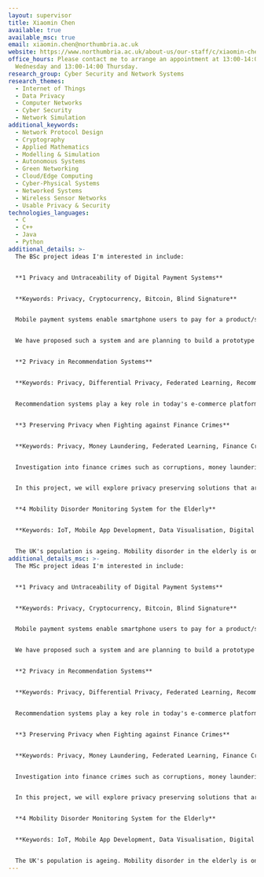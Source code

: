 ```yaml
---
layout: supervisor
title: Xiaomin Chen
available: true
available_msc: true
email: xiaomin.chen@northumbria.ac.uk
website: https://www.northumbria.ac.uk/about-us/our-staff/c/xiaomin-chen/
office_hours: Please contact me to arrange an appointment at 13:00-14:00
  Wednesday and 13:00-14:00 Thursday.
research_group: Cyber Security and Network Systems
research_themes:
  - Internet of Things
  - Data Privacy
  - Computer Networks
  - Cyber Security
  - Network Simulation
additional_keywords:
  - Network Protocol Design
  - Cryptography
  - Applied Mathematics
  - Modelling & Simulation
  - Autonomous Systems
  - Green Networking
  - Cloud/Edge Computing
  - Cyber-Physical Systems
  - Networked Systems
  - Wireless Sensor Networks
  - Usable Privacy & Security
technologies_languages:
  - C
  - C++
  - Java
  - Python
additional_details: >-
  The BSc project ideas I'm interested in include:


  **1 Privacy and Untraceability of Digital Payment Systems**


  **K﻿eywords: Privacy, Cryptocurrency, Bitcoin, Blind Signature**


  Mobile payment systems enable smartphone users to pay for a product/service without using physical cards or cash. Privacy violation can take place either on the mobile device, or even worse, on the Service Provider side. To protect user privacy against the third-party Service Provider (e.g. Amazon), researchers have started to design "untraceable" payment systems using cryptography techniques, such as bitcoin, blind signature. Untraceable payment systems can guarantee fair and secure transactions between customers and merchants without exposing the linkage to the Service Provider. 


  We have proposed such a system and are planning to build a prototype for it. If you're interested in data privacy and cryptography, and good at programming in Java,  we would like you to join in this project. 


  **2 Privacy in Recommendation Systems**


  **K﻿eywords: Privacy, Differential Privacy, Federated Learning, Recommender Algorithm**


  Recommendation systems play a key role in today's e-commerce platforms. Recommendations are performed by analysing users' purchase historic data and personal profiles. It has been revealed that the service providers collect more data than required.  Even ethical data aggregation and analytics can violate user privacy. In this project students will investigate state-of-the-art privacy-preserving measures, such as differential learning, federated learning, and deep-learning recommendation algorithms, and develop a prototype for a private recommendation system. Knowledge in machine learning/deep learning and programming in python are essential. such as differential learning, federated learning, 


  **3 Preserving Privacy when Fighting against Finance Crimes**


  **K﻿eywords: Privacy, Money Laundering, Federated Learning, Finance Crimes**


  Investigation into finance crimes such as corruptions, money laundering, requests a full access to individual bank accounts including personal data and historic transaction data. What price should anti-financial crime put on people's privacy rights? This question has become unavoidable for all involved in this fight. We need to strike a balance between the effective extraction of information to expose criminal activities and the responsible use of personal data. 


  In this project, we will explore privacy preserving solutions that are capable of training anomaly detection models, while providing a demonstrable level of privacy protection against well-known privacy violation attacks. Students who have machine learning background and are interested in Anti-Money Laundering models are welcome to join this project. 


  **4﻿ Mobility Disorder Monitoring System for the Elderly**


  **K﻿eywords: IoT, Mobile App Development, Data Visualisation, Digital Healthcare**


  T﻿he UK's population is ageing. Mobility disorder in the elderly is one of the most significant issues for research, practice and policy in ageing and public health to tackle with. Early detection and prevention of mobility disorder plays a crucial role in promoting the health and well-being of the elderly and reducing healthcare costs. In this project, we will build an IoT system to monitor the vital signs of elderly people when conducting exercise activities and visualise the collected data on a mobile device to display and track their daily health conditions. Students who are interested in IoT and mobile app development are welcome to join this project.
additional_details_msc: >-
  The MSc project ideas I'm interested in include:


  **1 Privacy and Untraceability of Digital Payment Systems**


  **K﻿eywords: Privacy, Cryptocurrency, Bitcoin, Blind Signature**


  Mobile payment systems enable smartphone users to pay for a product/service without using physical cards or cash. Privacy violation can take place either on the mobile device, or even worse, on the Service Provider side. To protect user privacy against the third-party Service Provider (e.g. Amazon), researchers have started to design "untraceable" payment systems using cryptography techniques, such as bitcoin, blind signature. Untraceable payment systems can guarantee fair and secure transactions between customers and merchants without exposing the linkage to the Service Provider. 


  We have proposed such a system and are planning to build a prototype for it. If you're interested in data privacy and cryptography, and good at programming in Java,  we would like you to join in this project. 


  **2 Privacy in Recommendation Systems**


  **K﻿eywords: Privacy, Differential Privacy, Federated Learning, Recommender Algorithm**


  Recommendation systems play a key role in today's e-commerce platforms. Recommendations are performed by analysing users' purchase historic data and personal profiles. It has been revealed that the service providers collect more data than required.  Even ethical data aggregation and analytics can violate user privacy. In this project students will investigate state-of-the-art privacy-preserving measures, such as differential learning, federated learning, and deep-learning recommendation algorithms, and develop a prototype for a private recommendation system. Knowledge in machine learning/deep learning and programming in python are essential. such as differential learning, federated learning, 


  **3 Preserving Privacy when Fighting against Finance Crimes**


  **K﻿eywords: Privacy, Money Laundering, Federated Learning, Finance Crimes**


  Investigation into finance crimes such as corruptions, money laundering, requests a full access to individual bank accounts including personal data and historic transaction data. What price should anti-financial crime put on people's privacy rights? This question has become unavoidable for all involved in this fight. We need to strike a balance between the effective extraction of information to expose criminal activities and the responsible use of personal data. 


  In this project, we will explore privacy preserving solutions that are capable of training anomaly detection models, while providing a demonstrable level of privacy protection against well-known privacy violation attacks. Students who have machine learning background and are interested in Anti-Money Laundering models are welcome to join this project. 


  **4﻿ Mobility Disorder Monitoring System for the Elderly**


  **K﻿eywords: IoT, Mobile App Development, Data Visualisation, Digital Healthcare**


  T﻿he UK's population is ageing. Mobility disorder in the elderly is one of the most significant issues for research, practice and policy in ageing and public health to tackle with. Early detection and prevention of mobility disorder plays a crucial role in promoting the health and well-being of the elderly and reducing healthcare costs. In this project, we will build an IoT system to monitor the vital signs of elderly people when conducting exercise activities and visualise the collected data on a mobile device to display and track their daily health conditions. Students who are interested in IoT and mobile app development are welcome to join this project.
---
```

